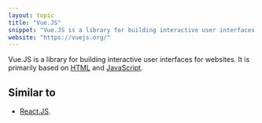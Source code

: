 ```yaml
---
layout: topic
title: "Vue.JS"
snippet: "Vue.JS is a library for building interactive user interfaces for websites."
website: "https://vuejs.org/"
---
```


Vue.JS is a library for building interactive user interfaces for websites. It is primarily based on [HTML](html) and [JavaScript](javascript).

## Similar to
- [React.JS](reactjs).